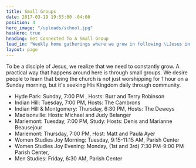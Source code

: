 ```yaml
---
title: Small Groups
date: 2017-03-19 19:55:00 -04:00
position: 4
hero_image: "/uploads/school.jpg"
hasHero: true
heading: Get Connected To A Small Group
lead_in: "Weekly home gatherings where we grow in following \LJesus in practical ways."
layout: page
---
```


To be a disciple of Jesus, we realize that we need to constantly grow. A practical way that happens around here is through small groups. We desire people to learn that being the church is not just worshipping for 1 hour on a Sunday morning, but it's seeking His Kingdom daily through community.

* Hyde Park: Sunday, 7:00 PM , Hosts: Burr and Terry Robinson
* Indian Hill: Tuesday, 7:00 PM, Hosts: The Cambrons
* Indian Hill & Montgomery: Thursday, 6:30 PM, Hosts: The Deweys
* Madisonville: Hosts: Michael and Judy Belanger
* Mariemont: Tuesday, 7:00 PM, Study: Hosts: Denis and Marianne Beausejour
* Mariemont: Thursday, 7:00 PM, Host: Matt and Paula Ayer
* Women Studies Joy Morning: Tuesday, 9:15-11:15 AM, Parish Center
* Women Studies Joy Evening: Monday, (1st and 3rd) 7:30 PM-9:00 PM Parish Center,
* Men Studies: Friday, 6:30 AM, Parish Center
